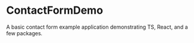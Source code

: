 # ContactFormDemo
A basic contact form example application demonstrating TS, React, and a few packages.
